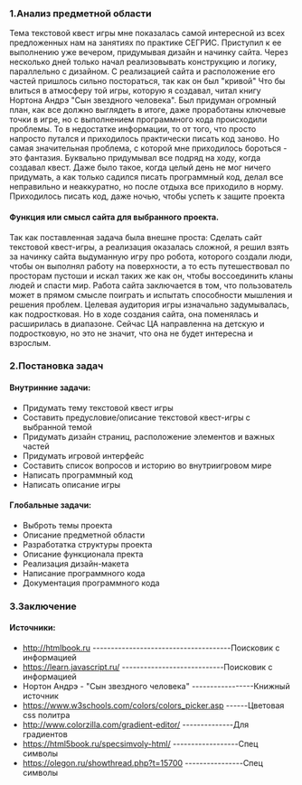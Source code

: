 ### 1.Анализ предметной области
  Тема текстовой квест игры мне показалась самой интересной из всех предложенных нам на занятиях по практике СЕГРИС. Приступил к ее выполнению уже вечером, придумывая дизайн и начинку сайта. Через несколько дней только начал реализовывать конструкцию и логику, параллельно с дизайном.
  С реализацией сайта и расположение его частей пришлось сильно постораться, так как он был "кривой"
Что бы влиться в атмосферу той игры, которую я создавал, читал книгу Нортона Андрэ "Сын звездного человека". Был придуман огромный план, как все должно выглядеть в итоге, даже проработаны ключевые точки в игре, но с выполнением программного кода происходили проблемы. То в недостатке информации, то от того, что просто напросто путался и приходилось практически писать код заново. Но самая значительная проблема, с которой мне приходилось бороться - это фантазия. Буквально придумывал все подряд на ходу, когда создавал квест. Даже было такое, когда целый день не мог ничего придумать, а как только садился писать программный код, делал все неправильно и неаккуратно, но после отдыха все приходило в норму. Приходилось писать код, даже ночью, чтобы успеть к защите проекта

#### Функция или смысл сайта для выбранного проекта.
  Так как поставленная задача была внешне проста: Сделать сайт текстовой квест-игры, а реализация оказалась сложной, я решил взять за начинку сайта выдуманную игру про робота, которого создали люди, чтобы он выполнял работу на поверхности, а то есть путешествовал по просторам пустоши и искал таких же как он, чтобы воссоединить кланы людей и спасти мир.
  Работа сайта заключается в том, что пользователь может в прямом смысле поиграть и испытать способности мышления и решения проблем. Целевая аудитория игры изначально задумывалась, как подростковая. Но в ходе создания сайта, она поменялась и расширилась в диапазоне. Сейчас ЦА направленна на детскую и подростковую, но это не значит, что она не будет интересна и взрослым.

### 2.Постановка задач
#### Внутринние задачи:
+ Придумать тему текстовой квест игры
+ Составить предусловие/описание текстовой квест-игры с выбранной темой
+ Придумать дизайн страниц, расположение элементов и важных частей
+ Придумать игровой интерфейс
+ Составить список вопросов и историю во внутриигровом мире
+ Написать программный код
+ Написать описание игры
#### Глобальные задачи:
+ Выброть темы проекта
+ Описание предметной области
+ Разработатка структуры проекта
+ Описание функционала пректа
+ Реализация дизайн-макета
+ Написание программного кода
+ Документация программного кода
### 3.Заключение
#### Источники:
+ http://htmlbook.ru --------------------------------------Поисковик с информацией
+ https://learn.javascript.ru/ ----------------------------Поисковик с информацией
+ Нортон Андрэ - "Сын звездного человека" -----------------Книжный источник
+ https://www.w3schools.com/colors/colors_picker.asp ------Цветовая css политра
+ http://www.colorzilla.com/gradient-editor/ --------------Для градиентов
+ https://html5book.ru/specsimvoly-html/ ------------------Спец символы
+ https://olegon.ru/showthread.php?t=15700 ----------------Спец символы
